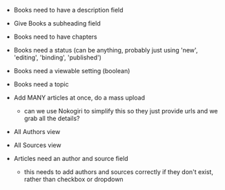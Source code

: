 - Books need to have a description field
- Give Books a subheading field
- Books need to have chapters
- Books need a status (can be anything, probably just using 'new', 'editing', 'binding', 'published')
- Books need a viewable setting (boolean)
- Books need a topic

- Add MANY articles at once, do a mass upload
  - can we use Nokogiri to simplify this so they just provide urls and we grab all the details?

- All Authors view
- All Sources view

- Articles need an author and source field
  - this needs to add authors and sources correctly if they don't exist, rather than checkbox or dropdown
